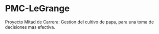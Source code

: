 # PMC-LeGrange

Proyecto Mitad de Carrera: Gestion del cultivo de papa, para una toma de decisiones mas efectiva. 
